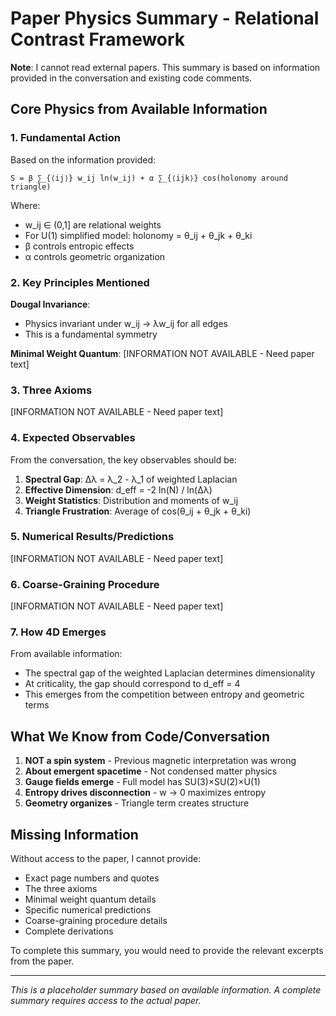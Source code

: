 # Paper Physics Summary - Relational Contrast Framework

**Note**: I cannot read external papers. This summary is based on information provided in the conversation and existing code comments.

## Core Physics from Available Information

### 1. Fundamental Action

Based on the information provided:
```
S = β ∑_{⟨ij⟩} w_ij ln(w_ij) + α ∑_{⟨ijk⟩} cos(holonomy around triangle)
```

Where:
- w_ij ∈ (0,1] are relational weights
- For U(1) simplified model: holonomy = θ_ij + θ_jk + θ_ki
- β controls entropic effects
- α controls geometric organization

### 2. Key Principles Mentioned

**Dougal Invariance**: 
- Physics invariant under w_ij → λw_ij for all edges
- This is a fundamental symmetry

**Minimal Weight Quantum**: 
[INFORMATION NOT AVAILABLE - Need paper text]

### 3. Three Axioms
[INFORMATION NOT AVAILABLE - Need paper text]

### 4. Expected Observables

From the conversation, the key observables should be:

1. **Spectral Gap**: Δλ = λ_2 - λ_1 of weighted Laplacian
2. **Effective Dimension**: d_eff = -2 ln(N) / ln(Δλ)
3. **Weight Statistics**: Distribution and moments of w_ij
4. **Triangle Frustration**: Average of cos(θ_ij + θ_jk + θ_ki)

### 5. Numerical Results/Predictions
[INFORMATION NOT AVAILABLE - Need paper text]

### 6. Coarse-Graining Procedure
[INFORMATION NOT AVAILABLE - Need paper text]

### 7. How 4D Emerges

From available information:
- The spectral gap of the weighted Laplacian determines dimensionality
- At criticality, the gap should correspond to d_eff = 4
- This emerges from the competition between entropy and geometric terms

## What We Know from Code/Conversation

1. **NOT a spin system** - Previous magnetic interpretation was wrong
2. **About emergent spacetime** - Not condensed matter physics
3. **Gauge fields emerge** - Full model has SU(3)×SU(2)×U(1)
4. **Entropy drives disconnection** - w → 0 maximizes entropy
5. **Geometry organizes** - Triangle term creates structure

## Missing Information

Without access to the paper, I cannot provide:
- Exact page numbers and quotes
- The three axioms
- Minimal weight quantum details
- Specific numerical predictions
- Coarse-graining procedure details
- Complete derivations

To complete this summary, you would need to provide the relevant excerpts from the paper.

---

*This is a placeholder summary based on available information. A complete summary requires access to the actual paper.*